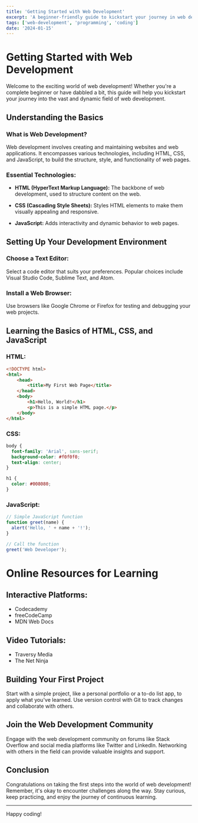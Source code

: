 ```yaml
---
title: 'Getting Started with Web Development'
excerpt: 'A beginner-friendly guide to kickstart your journey in web development.'
tags: ['web-development', 'programming', 'coding']
date: '2024-01-15'
---
```


# Getting Started with Web Development

Welcome to the exciting world of web development! Whether you're a complete beginner or have dabbled a bit, this guide will help you kickstart your journey into the vast and dynamic field of web development.

## Understanding the Basics

### What is Web Development?

Web development involves creating and maintaining websites and web applications. It encompasses various technologies, including HTML, CSS, and JavaScript, to build the structure, style, and functionality of web pages.

### Essential Technologies:

- **HTML (HyperText Markup Language):** The backbone of web development, used to structure content on the web.
  
- **CSS (Cascading Style Sheets):** Styles HTML elements to make them visually appealing and responsive.

- **JavaScript:** Adds interactivity and dynamic behavior to web pages.

## Setting Up Your Development Environment

### Choose a Text Editor:

Select a code editor that suits your preferences. Popular choices include Visual Studio Code, Sublime Text, and Atom.

### Install a Web Browser:

Use browsers like Google Chrome or Firefox for testing and debugging your web projects.

## Learning the Basics of HTML, CSS, and JavaScript

### HTML:

```html title="/src/components/index.html"
<!DOCTYPE html>
<html>
    <head>
        <title>My First Web Page</title>
    </head>
    <body>
        <h1>Hello, World!</h1>
        <p>This is a simple HTML page.</p>
    </body>
</html>
```

### CSS:

```css
body {
  font-family: 'Arial', sans-serif;
  background-color: #f0f0f0;
  text-align: center;
}

h1 {
  color: #008080;
}

```

### JavaScript:

```js
// Simple JavaScript function
function greet(name) {
  alert('Hello, ' + name + '!');
}

// Call the function
greet('Web Developer');
```

# Online Resources for Learning

## Interactive Platforms:
- Codecademy
- freeCodeCamp
- MDN Web Docs

## Video Tutorials:
- Traversy Media
- The Net Ninja

## Building Your First Project
Start with a simple project, like a personal portfolio or a to-do list app, to apply what you've learned. Use version control with Git to track changes and collaborate with others.

## Join the Web Development Community
Engage with the web development community on forums like Stack Overflow and social media platforms like Twitter and LinkedIn. Networking with others in the field can provide valuable insights and support.

## Conclusion
Congratulations on taking the first steps into the world of web development! Remember, it's okay to encounter challenges along the way. Stay curious, keep practicing, and enjoy the journey of continuous learning.


****

Happy coding!

